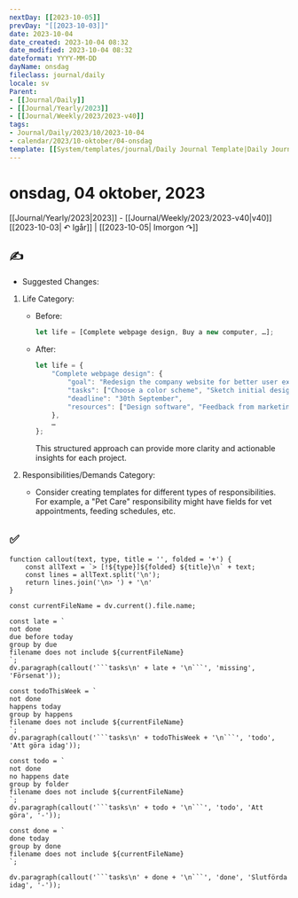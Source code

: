 ```yaml
---
nextDay: [[2023-10-05]]
prevDay: "[[2023-10-03]]"
date: 2023-10-04
date_created: 2023-10-04 08:32
date_modified: 2023-10-04 08:32
dateformat: YYYY-MM-DD
dayName: onsdag
fileclass: journal/daily
locale: sv
Parent:
- [[Journal/Daily]]
- [[Journal/Yearly/2023]]
- [[Journal/Weekly/2023/2023-v40]]
tags:
- Journal/Daily/2023/10/2023-10-04
- calendar/2023/10-oktober/04-onsdag
template: [[System/templates/journal/Daily Journal Template|Daily Journal Template]]
---
```

# onsdag, 04 oktober, 2023

<i data-timeline="277"></i>
[[Journal/Yearly/2023|2023]] - [[Journal/Weekly/2023/2023-v40|v40]]
[[2023-10-03| ↶ Igår]] | [[2023-10-05| Imorgon ↷]]

## ✍️

- Suggested Changes:

1. Life Category:
   - Before: 
     ```js
     let life = [Complete webpage design, Buy a new computer, …];
     ```
   - After: 
     ```js
     let life = {
         "Complete webpage design": {
             "goal": "Redesign the company website for better user experience.",
             "tasks": ["Choose a color scheme", "Sketch initial design", …],
             "deadline": "30th September",
             "resources": ["Design software", "Feedback from marketing team", …]
         },
         …
     };
     ```
     This structured approach can provide more clarity and actionable insights for each project.

2. Responsibilities/Demands Category:
   - Consider creating templates for different types of responsibilities. For example, a "Pet Care" responsibility might have fields for vet appointments, feeding schedules, etc.

## ✅

````dataviewjs
function callout(text, type, title = '', folded = '+') {
    const allText = `> [!${type}]${folded} ${title}\n` + text;
    const lines = allText.split('\n');
    return lines.join('\n> ') + '\n'
}

const currentFileName = dv.current().file.name;

const late = `
not done
due before today
group by due
filename does not include ${currentFileName}
`;
dv.paragraph(callout('```tasks\n' + late + '\n```', 'missing', 'Försenat'));

const todoThisWeek = `
not done
happens today
group by happens
filename does not include ${currentFileName}
`;
dv.paragraph(callout('```tasks\n' + todoThisWeek + '\n```', 'todo', 'Att göra idag'));

const todo = `
not done
no happens date
group by folder
filename does not include ${currentFileName}
`;
dv.paragraph(callout('```tasks\n' + todo + '\n```', 'todo', 'Att göra', '-'));

const done = `
done today
group by done
filename does not include ${currentFileName}
`;

dv.paragraph(callout('```tasks\n' + done + '\n```', 'done', 'Slutförda idag', '-'));
````
